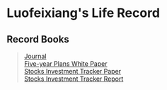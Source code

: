 # Luofeixiang's Life Record

## Record Books

> [Journal](docs/R02/)  
> [Five-year Plans White Paper](docs/R00/)  
> [Stocks Investment Tracker Paper](docs/R03/)  
> [Stocks Investment Tracker Report](docs/R01/)  
